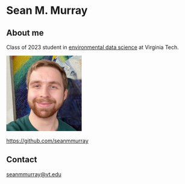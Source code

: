 # Sean M. Murray

## About me

Class of 2023 student in [environmental data science](https://vt.edu/academics/majors/environmental-data-science.html) at Virginia Tech.

![photo](https://raw.githubusercontent.com/seanmmurray/seanmmurray.github.io/52065c39d0203fef85a6fc116c917f795912efa3/docs/assets/profile_photo_seanmmurray.png)

https://github.com/seanmmurray

## Contact

seanmmurray@vt.edu
